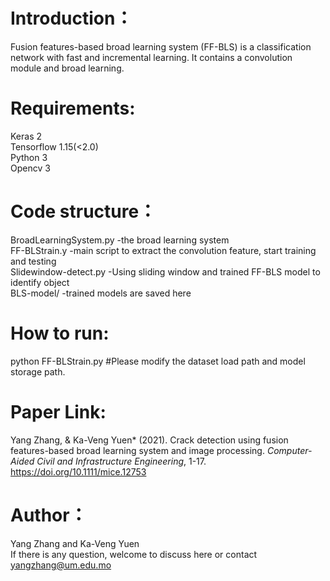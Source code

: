 # Introduction：
Fusion features-based broad learning system (FF-BLS) is a classification network with fast and incremental learning. It contains a convolution module and broad learning. 

# Requirements:
Keras 2  
Tensorflow 1.15(<2.0)  
Python 3  
Opencv 3  

# Code structure：
BroadLearningSystem.py -the broad learning system  
FF-BLStrain.y -main script to extract the convolution feature, start training and testing  
Slidewindow-detect.py -Using sliding window and trained FF-BLS model to identify object  
BLS-model/ -trained models are saved here  

# How to run:
python FF-BLStrain.py #Please modify the dataset load path and model storage path.

# Paper Link:
Yang Zhang, & Ka-Veng Yuen* (2021). Crack detection using fusion features-based broad learning system and image processing. *Computer-Aided Civil and Infrastructure Engineering*, 1-17. https://doi.org/10.1111/mice.12753

# Author：
Yang Zhang and Ka-Veng Yuen  
If there is any question, welcome to discuss here or contact yangzhang@um.edu.mo


